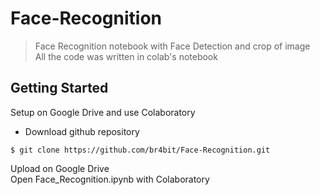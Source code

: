 # Face-Recognition
> Face Recognition notebook with Face Detection and crop of image <br>
> All the code was written in colab's notebook

## Getting Started

Setup on Google Drive and use Colaboratory
* Download github repository
```
$ git clone https://github.com/br4bit/Face-Recognition.git
```
Upload on Google Drive <br>
Open Face_Recognition.ipynb with Colaboratory
